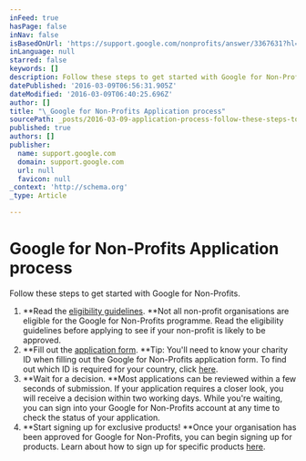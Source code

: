 ```yaml
---
inFeed: true
hasPage: false
inNav: false
isBasedOnUrl: 'https://support.google.com/nonprofits/answer/3367631?hl=en-AU&ref_topic=3247288'
inLanguage: null
starred: false
keywords: []
description: Follow these steps to get started with Google for Non-Profits.
datePublished: '2016-03-09T06:56:31.905Z'
dateModified: '2016-03-09T06:40:25.696Z'
author: []
title: "\_Google for Non-Profits Application process"
sourcePath: _posts/2016-03-09-application-process-follow-these-steps-to-get-started-with.md
published: true
authors: []
publisher:
  name: support.google.com
  domain: support.google.com
  url: null
  favicon: null
_context: 'http://schema.org'
_type: Article

---
```

# Google for Non-Profits Application process

Follow these steps to get started with Google for Non-Profits.

1. **Read the [eligibility guidelines][0]. **Not all non-profit organisations are eligible for the Google for Non-Profits programme. Read the eligibility guidelines before applying to see if your non-profit is likely to be approved.
2. **Fill out the [application form][1]. **Tip: You'll need to know your charity ID when filling out the Google for Non-Profits application form. To find out which ID is required for your country, click [here][2].
3. **Wait for a decision. **Most applications can be reviewed within a few seconds of submission. If your application requires a closer look, you will receive a decision within two working days. While you're waiting, you can sign into your Google for Non-Profits account at any time to check the status of your application.
4. **Start signing up for exclusive products! **Once your organisation has been approved for Google for Non-Profits, you can begin signing up for products. Learn about how to sign up for specific products [here][3].

[0]: https://support.google.com/nonprofits/answer/3215869
[1]: https://www.google.com/nonprofits/account/signup
[2]: https://support.google.com/nonprofits/answer/3380729
[3]: https://support.google.com/nonprofits/topic/3247651